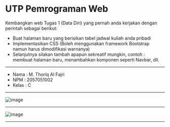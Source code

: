 # UTP Pemrograman Web

Kembangkan web Tugas 1 (Data Diri) yang pernah anda kerjakan dengan perintah sebagai berikut:
- Buat halaman baru yang berisikan tabel jadwal kuliah anda pribadi
- Implementasikan CSS (Boleh menggunakan framework Bootstrap namun harus dimodifikasi warnanya)
- Selanjutnya silakan tambah apapun sekreatif mungkin, contoh : membuat halaman baru, menambahkan komponen seperti Navbar, dll.

-------------------------------

- Nama  : M. Thoriq Al Fajri
- NPM   : 2057051002
- Kelas : C

-------------------------------

![image](https://user-images.githubusercontent.com/83461390/164374077-73977cde-bf2f-4dd4-a2d7-792111489215.png)

-------------------------------

![image](https://user-images.githubusercontent.com/83461390/164374145-0e32b3aa-69dc-4a4f-9a2a-5d9167abb4cf.png)

-------------------------------
